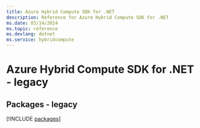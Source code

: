 ```yaml
---
title: Azure Hybrid Compute SDK for .NET
description: Reference for Azure Hybrid Compute SDK for .NET
ms.date: 03/14/2024
ms.topic: reference
ms.devlang: dotnet
ms.service: hybridcompute
---
```

# Azure Hybrid Compute SDK for .NET - legacy
## Packages - legacy
[!INCLUDE [packages](hybrid-compute-index.md)]